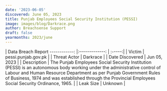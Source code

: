 ```yaml
---
date: '2023-06-05'
discovered: June 05, 2023
title: Punjab Employees Social Security Institution (PESSI)
image: images/blog/Darkrace.png
author: Breachsense Support
draft: false
yearmonths: 2023/june
---
```



| Data Breach Report
------------:     |:-------------:    | :-----:|
| Victim      | pessi.punjab.gov.pk      | 
| Threat Actor      | Darkrace      | 
| Date Discovered      | Jun 05, 2023      | 
| Description      | The Punjab Employees Social Security Institution (PESSI) is an autonomous body working under the administrative control of Labour and Human Resource Department as per Punjab Government Rules of Business, 1974 and was established through the Provincial Employees Social Security Ordinance, 1965.      | 
| Leak Size      | Unknown      | 

